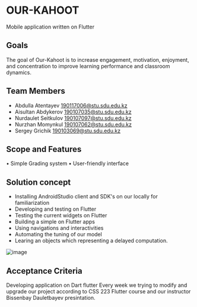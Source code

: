 # OUR-KAHOOT 

Mobile application written on Flutter	

**Goals**
----------

The goal of Our-Kahoot is to increase engagement, motivation, enjoyment, and concentration to improve learning performance and classroom dynamics.

**Team Members**
----------

-	Abdulla Atentayev 190117006@stu.sdu.edu.kz
-	Aisultan Abdykerov 190107035@stu.sdu.edu.kz
-	Nurdaulet Seitkulov 190107097@stu.sdu.edu.kz 
-	Nurzhan Momynkul  190107062@stu.sdu.edu.kz
-	Sergey Grichik 190103069@stu.sdu.edu.kz

**Scope and Features**  
----------

•	Simple Grading system
•	User-friendly interface

**Solution concept**
----------

-	Installing AndroidStudio client and SDK's on our locally for familiarization
-	Developing and testing on Flutter
-	Testing the current widgets on Flutter
-	Building a simple on Flutter apps
-	Using navigations and interactivities
-	Automating the tuning of our model
-	Learing an objects which representing a delayed computation.

 ![image](https://user-images.githubusercontent.com/64443640/146908804-0dc96eab-218f-46ef-9fbb-fbc85f56d60e.png)


**Acceptance Criteria**
----------
Developing application on Dart flutter Every week we trying to modify and upgrade our project according to CSS 223 Flutter course and our instructor Bissenbay Dauletbayev presintation.

 
